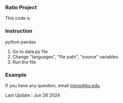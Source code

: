 ### Ratio Project

This code is 

### Instruction

python
pandas

1. Go to data.py file
2. Change "languages", "file path", "source" variables
3. Run the file



### Example


If you have any question, email minjo@bu.edu

Last Update : Jun 26 2024